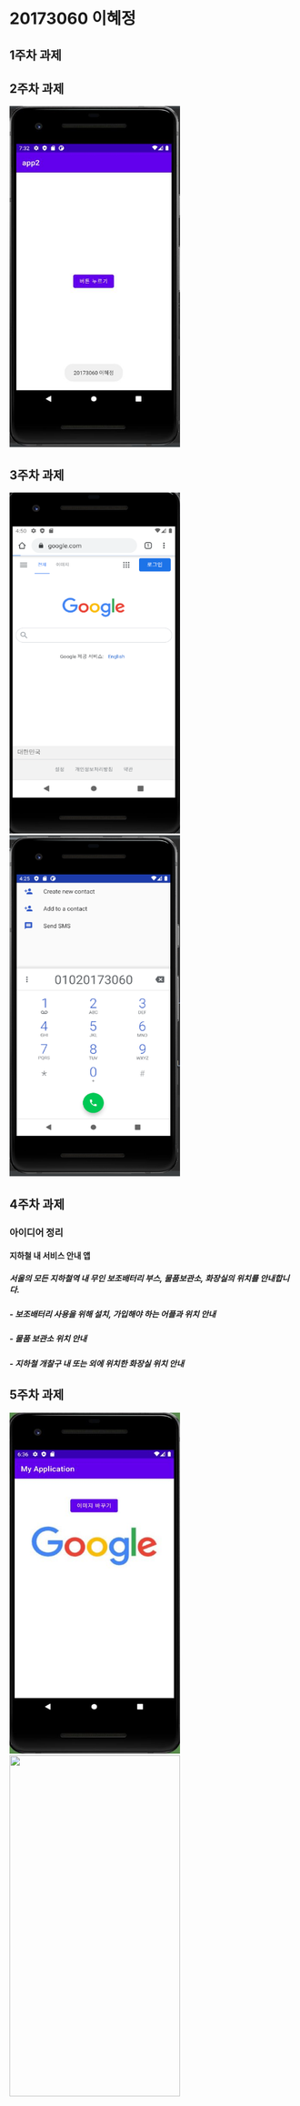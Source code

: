 # 20173060 이혜정

## 1주차 과제

## 2주차 과제
<img width="300" height="600" src="png/2주차출석과제.JPG"></img>

## 3주차 과제
<img width="300" height="600" src="png/3주차출석과제_1.png"></img>
<img width="300" height="600" src="png/3주차출석과제_0.png"></img>

## 4주차 과제
### 아이디어 정리

#### 지하철 내 서비스 안내 앱

##### 서울의 모든 지하철역 내 무인 보조배터리 부스, 물품보관소, 화장실의 위치를 안내합니다.
##### - 보조배터리 사용을 위해 설치, 가입해야 하는 어플과 위치 안내
##### - 물품 보관소 위치 안내
##### - 지하철 개찰구 내 또는 외에 위치한 화장실 위치 안내 

## 5주차 과제
<img width="300" height="600" src="png/5주차출석과제_1.JPG"></img>
<img width="300" height="600" src="png/3주차출석과제_2.JPG"></img>
